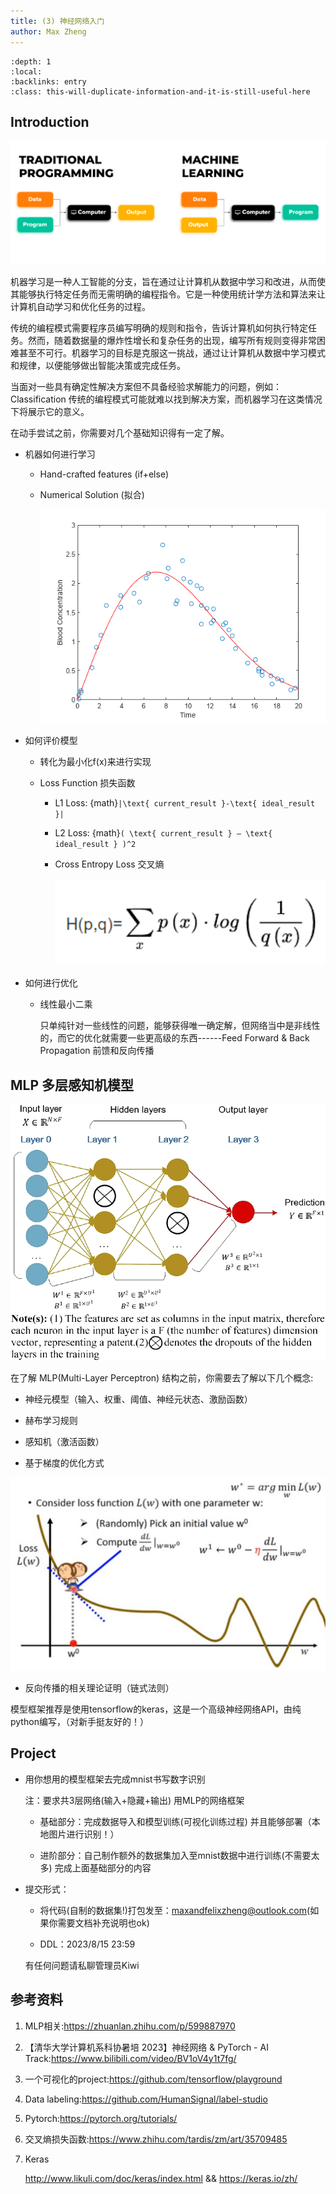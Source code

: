 ```yaml
---
title: (3) 神经网络入门
author: Max Zheng
---
```


```{contents} Outline
:depth: 1
:local:
:backlinks: entry
:class: this-will-duplicate-information-and-it-is-still-useful-here
```

## Introduction

![image4-1](../_image/nn-intro.png)

机器学习是一种人工智能的分支，旨在通过让计算机从数据中学习和改进，从而使其能够执行特定任务而无需明确的编程指令。它是一种使用统计学方法和算法来让计算机自动学习和优化任务的过程。

传统的编程模式需要程序员编写明确的规则和指令，告诉计算机如何执行特定任务。然而，随着数据量的爆炸性增长和复杂任务的出现，编写所有规则变得非常困难甚至不可行。机器学习的目标是克服这一挑战，通过让计算机从数据中学习模式和规律，以便能够做出智能决策或完成任务。

当面对一些具有确定性解决方案但不具备经验求解能力的问题，例如：Classification 传统的编程模式可能就难以找到解决方案，而机器学习在这类情况下将展示它的意义。

在动手尝试之前，你需要对几个基础知识得有一定了解。

- 机器如何进行学习

  - Hand-crafted features (if+else)

  - Numerical Solution (拟合)

    ![cfitdfitdemo_02_zh_CN](../_image/nn-fit.png)

- 如何评价模型

  - 转化为最小化f(x)来进行实现

  - Loss Function 损失函数

    - L1 Loss: {math}`|\text{ current_result }-\text{ ideal_result }|`

    - L2 Loss: {math}`( \text{ current_result } – \text{ ideal_result } )^2`

    - Cross Entropy Loss 交叉熵

      ![image-20230801172843049](../_image/nn-cross-entrophy.png)

- 如何进行优化

  - 线性最小二乘

    只单纯针对一些线性的问题，能够获得唯一确定解，但网络当中是非线性的，而它的优化就需要一些更高级的东西------Feed Forward & Back Propagation 前馈和反向传播
    
## MLP 多层感知机模型

![The-MLP-architecture](../_image/nn-mlp.png)

在了解 MLP(Multi-Layer Perceptron) 结构之前，你需要去了解以下几个概念:

- 神经元模型（输入、权重、阈值、神经元状态、激励函数）

- 赫布学习规则

- 感知机（激活函数）

- 基于梯度的优化方式

![image-20230805160859040](../_image/nn-mlp-level.png)

- 反向传播的相关理论证明（链式法则）

模型框架推荐是使用tensorflow的keras，这是一个高级神经网络API，由纯python编写，（对新手挺友好的！）

## Project 

- 用你想用的模型框架去完成mnist书写数字识别

  注：要求共3层网络(输入+隐藏+输出) 用MLP的网络框架

  - 基础部分：完成数据导入和模型训练(可视化训练过程) 并且能够部署（本地图片进行识别！）

  - 进阶部分：自己制作额外的数据集加入至mnist数据中进行训练(不需要太多)  完成上面基础部分的内容

- 提交形式：

  - 将代码(自制的数据集!)打包发至：[maxandfelixzheng@outlook.com](mailto:maxandfelixzheng@outlook.com)(如果你需要文档补充说明也ok)

  - DDL：2023/8/15 23:59

  有任何问题请私聊管理员Kiwi

## 参考资料

1. MLP相关:<https://zhuanlan.zhihu.com/p/599887970>

2. 【清华大学计算机系科协暑培 2023】神经网络 & PyTorch - AI Track:<https://www.bilibili.com/video/BV1oV4y1t7fg/>

3. 一个可视化的project:<https://github.com/tensorflow/playground>

4. Data labeling:<https://github.com/HumanSignal/label-studio>

5. Pytorch:<https://pytorch.org/tutorials/>

6. 交叉熵损失函数:<https://www.zhihu.com/tardis/zm/art/35709485>

7. Keras

   <http://www.likuli.com/doc/keras/index.html> && <https://keras.io/zh/>

